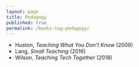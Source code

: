 ```yaml
---
layout: page
title: Pedagogy
published: true
permalink: /books-tag-pedagogy/
---
```


* Huston, _Teaching What You Don't Know_ (2009) 
* Lang, _Small Teaching_ (2016) 
* Wilson, _Teaching Tech Together_ (2018) 
